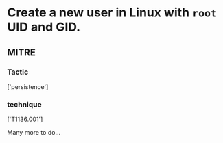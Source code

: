 # Create a new user in Linux with `root` UID and GID.

## MITRE

### Tactic
['persistence']

### technique
['T1136.001']

Many more to do...
